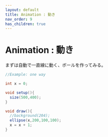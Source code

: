 ```yaml
---
layout: default
title: Animation : 動き
nav_order: 9
has_children: true
---
```


# Animation : 動き

まずは自動で一直線に動く、ボールを作ってみる。

```java
//Example: one way

int x = 0;

void setup(){
  size(500,400);
}

void draw(){
  //background(204);
  ellipse(x,200,100,100);
  x = x + 1;
}
```
